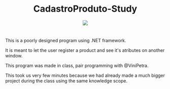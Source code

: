 #

<div align="center">
   <h1 style="text-align: center;">CadastroProduto-Study</h1>
</div>

<div align="center">
  <img src="https://user-images.githubusercontent.com/89108219/159700115-f163997e-4fad-48d1-a3f6-bc3e05bc3ca7.png">
</div>

#

This is a poorly designed program using .NET framework.

It is meant to let the user register a product and see it's atributes on another window.

This program was made in class, pair programming with @ViniPetra.

This took us very few minutes because we had already made a much bigger project during the class using the same knowledge scope.
